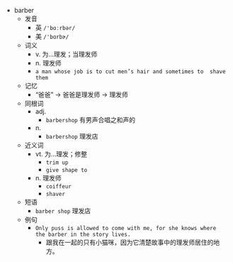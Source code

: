 - barber
  - 发音
    - 英 `/'bɑːrbər/`
    - 美 `/'bɑrbɚ/`
  - 词义
    - v. 为…理发；当理发师
    - n. 理发师
    - `a man whose job is to cut men’s hair and sometimes to  shave  them`
  - 记忆
    - “爸爸” → 爸爸是理发师 → 理发师
  - 同根词
    - adj.
      - `barbershop` 有男声合唱之和声的
    - n.
      - `barbershop` 理发店
  - 近义词
    - vt. 为…理发；修整
      - `trim up`
      - `give shape to`
    - n. 理发师
      - `coiffeur`
      - `shaver`
  - 短语
    - `barber shop` 理发店 
  - 例句
    - `Only puss is allowed to come with me, for she knows where the barber in the story lives.`
      - 跟我在一起的只有小猫咪，因为它清楚故事中的理发师居住的地方。

